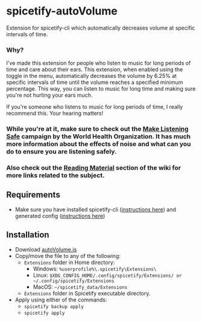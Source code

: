 # spicetify-autoVolume
Extension for spicetify-cli which automatically decreases volume at specific intervals of time.

### Why?
I've made this extension for people who listen to music for long periods of time and care about their ears. This extension, when enabled using the toggle in the menu, automatically decreases the volume by 6.25% at specific intervals of time until the volume reaches a specified minimum percentage. This way, you can listen to music for long time and making sure you're not hurting your ears much.

If you're someone who listens to music for long periods of time, I really recommend this. Your hearing matters!

### While you're at it, make sure to check out the **[Make Listening Safe](http://www.who.int/pbd/deafness/activities/MLS_Brochure_English_lowres_for_web.pdf?ua=1)** campaign by the World Health Organization. It has much more information about the effects of noise and what can you do to ensure you are listening safely.
### Also check out the [Reading Material](https://github.com/ShadyThGod/spicetify-autoVolume/wiki/Reading-Material) section of the wiki for more links related to the subject.

## Requirements
- Make sure you have installed spicetify-cli ([instructions here](https://github.com/khanhas/spicetify-cli/wiki/Installation)) and generated config ([instructions here](https://github.com/khanhas/spicetify-cli/wiki/Basic-Usage))

## Installation
- Download [autoVolume.js](https://github.com/ShadyThGod/spicetify-autoVolume/raw/master/autoVolume.js)
- Copy/move the file to any of the following:
  - `Extensions` folder in Home directory:
    - Windows: `%userprofile%\.spicetify\Extensions\`
    - Linux: `$XDG_CONFIG_HOME/.config/spicetify/Extensions/ or ~/.config/spicetify/Extensions`
    - MacOS: `~/spicetify_data/Extensions`
  - `Extensions` folder in Spicetify executable directory.
- Apply using either of the commands:
  - `spicetify backup apply`
  - `spicetify apply`
